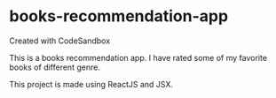 # books-recommendation-app
Created with CodeSandbox

This is a books recommendation app. I have rated some of my favorite books of different genre.

This project is made using ReactJS and JSX.
